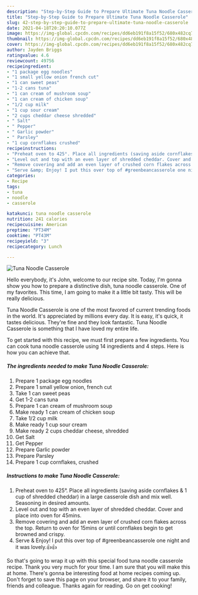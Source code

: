 ```yaml
---
description: "Step-by-Step Guide to Prepare Ultimate Tuna Noodle Casserole"
title: "Step-by-Step Guide to Prepare Ultimate Tuna Noodle Casserole"
slug: 42-step-by-step-guide-to-prepare-ultimate-tuna-noodle-casserole
date: 2021-04-18T20:20:10.077Z
image: https://img-global.cpcdn.com/recipes/dd6eb191f8a15f52/680x482cq70/tuna-noodle-casserole-recipe-main-photo.jpg
thumbnail: https://img-global.cpcdn.com/recipes/dd6eb191f8a15f52/680x482cq70/tuna-noodle-casserole-recipe-main-photo.jpg
cover: https://img-global.cpcdn.com/recipes/dd6eb191f8a15f52/680x482cq70/tuna-noodle-casserole-recipe-main-photo.jpg
author: Jayden Briggs
ratingvalue: 4.6
reviewcount: 49756
recipeingredient:
- "1 package egg noodles"
- "1 small yellow onion french cut"
- "1 can sweet peas"
- "1-2 cans tuna"
- "1 can cream of mushroom soup"
- "1 can cream of chicken soup"
- "1/2 cup milk"
- "1 cup sour cream"
- "2 cups cheddar cheese shredded"
- " Salt"
- " Pepper"
- " Garlic powder"
- " Parsley"
- "1 cup cornflakes crushed"
recipeinstructions:
- "Preheat oven to 425°. Place all ingredients (saving aside cornflakes &amp; 1 cup of shredded cheddar) in a large casserole dish and mix well. Seasoning in desired amounts."
- "Level out and top with an even layer of shredded cheddar. Cover and place into oven for 45mins."
- "Remove covering and add an even layer of crushed corn flakes across the top. Return to oven for 15mins or until cornflakes begin to get browned and crispy."
- "Serve &amp; Enjoy! I put this over top of #greenbeancasserole one night and it was lovely.👍👍"
categories:
- Recipe
tags:
- tuna
- noodle
- casserole

katakunci: tuna noodle casserole 
nutrition: 241 calories
recipecuisine: American
preptime: "PT34M"
cooktime: "PT43M"
recipeyield: "3"
recipecategory: Lunch

---
```



![Tuna Noodle Casserole](https://img-global.cpcdn.com/recipes/dd6eb191f8a15f52/680x482cq70/tuna-noodle-casserole-recipe-main-photo.jpg)

Hello everybody, it's John, welcome to our recipe site. Today, I'm gonna show you how to prepare a distinctive dish, tuna noodle casserole. One of my favorites. This time, I am going to make it a little bit tasty. This will be really delicious.



Tuna Noodle Casserole is one of the most favored of current trending foods in the world. It's appreciated by millions every day. It is easy, it's quick, it tastes delicious. They're fine and they look fantastic. Tuna Noodle Casserole is something that I have loved my entire life.


To get started with this recipe, we must first prepare a few ingredients. You can cook tuna noodle casserole using 14 ingredients and 4 steps. Here is how you can achieve that.

<!--inarticleads1-->

##### The ingredients needed to make Tuna Noodle Casserole:

1. Prepare 1 package egg noodles
1. Prepare 1 small yellow onion, french cut
1. Take 1 can sweet peas
1. Get 1-2 cans tuna
1. Prepare 1 can cream of mushroom soup
1. Make ready 1 can cream of chicken soup
1. Take 1/2 cup milk
1. Make ready 1 cup sour cream
1. Make ready 2 cups cheddar cheese, shredded
1. Get  Salt
1. Get  Pepper
1. Prepare  Garlic powder
1. Prepare  Parsley
1. Prepare 1 cup cornflakes, crushed




<!--inarticleads2-->

##### Instructions to make Tuna Noodle Casserole:

1. Preheat oven to 425°. Place all ingredients (saving aside cornflakes &amp; 1 cup of shredded cheddar) in a large casserole dish and mix well. Seasoning in desired amounts.
1. Level out and top with an even layer of shredded cheddar. Cover and place into oven for 45mins.
1. Remove covering and add an even layer of crushed corn flakes across the top. Return to oven for 15mins or until cornflakes begin to get browned and crispy.
1. Serve &amp; Enjoy! I put this over top of #greenbeancasserole one night and it was lovely.👍👍




So that's going to wrap it up with this special food tuna noodle casserole recipe. Thank you very much for your time. I am sure that you will make this at home. There's gonna be interesting food at home recipes coming up. Don't forget to save this page on your browser, and share it to your family, friends and colleague. Thanks again for reading. Go on get cooking!
